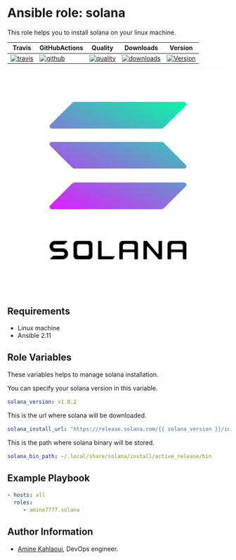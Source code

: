 Ansible role: solana
=========

This role helps you to install solana on your linux machine.


|Travis|GitHubActions|Quality|Downloads|Version|
|------|-------------|-------|---------|-------|
|[![travis](https://travis-ci.com/amine7777/ansible-role-solana.svg?branch=master)](https://travis-ci.com/amine7777/ansible-role-solana)|[![github](https://github.com/amine7777/ansible-role-solana/workflows/CI/badge.svg)](https://github.com/amine7777/ansible-role-solana/actions)|[![quality](https://img.shields.io/ansible/quality/49942)](https://galaxy.ansible.com/amine7777/solana)|[![downloads](https://img.shields.io/ansible/role/d/50348)](https://galaxy.ansible.com/amine7777/solana)|[![Version](https://img.shields.io/github/release/amine7777/ansible-role-solana.svg)](https://github.com/amine7777/ansible-role-solana/releases/)|

![](solana.png)

Requirements
------------
- Linux machine
- Ansible 2.11

Role Variables
--------------
These variables helps to manage solana installation.

You can specify your solana version in this variable.
```yaml
solana_version: v1.8.2
```
This is the url where solana will be downloaded.
```yaml
solana_install_url: "https://release.solana.com/{{ solana_version }}/install"
```
This is the path where solana binary will be stored.
```yaml
solana_bin_path: ~/.local/share/solana/install/active_release/bin
```

Example Playbook
----------------

```yaml
- hosts: all
  roles:
     - amine7777.solana
```


Author Information
------------------

- [Amine Kahlaoui](https://github.com/amine7777), DevOps engineer.
